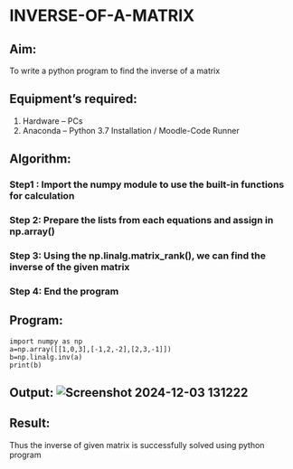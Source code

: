# INVERSE-OF-A-MATRIX
## Aim:
To write a python program to find the inverse of a matrix
## Equipment’s required:
1. 	Hardware – PCs
2. 	Anaconda – Python 3.7 Installation / Moodle-Code Runner
## Algorithm:
### Step1 : Import the numpy module to use the built-in functions for calculation
### Step 2: Prepare the lists from each equations and assign in np.array() 
### Step 3: Using the np.linalg.matrix_rank(), we can find the inverse of the given matrix
### Step 4: End the program

## Program:
```
import numpy as np
a=np.array([[1,0,3],[-1,2,-2],[2,3,-1]])
b=np.linalg.inv(a)
print(b)
```
## Output: ![Screenshot 2024-12-03 131222](https://github.com/user-attachments/assets/47afccae-e50c-40e1-ae53-1a1759d334af)

## Result:
Thus the inverse of given matrix is successfully solved using python program

